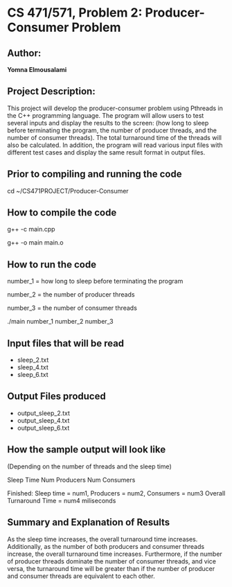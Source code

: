 # CS 471/571, Problem 2: Producer-Consumer Problem

## Author:

**Yomna Elmousalami**

## Project Description:

This project will develop the producer-consumer problem using Pthreads in the C++ programming language.
The program will allow users to test several inputs and display the results to the screen: (how long to sleep before terminating the program, the number of producer threads, and the number of consumer threads). The total turnaround time of the threads will also be calculated. In addition, the program will read various input files with different test cases and display the same result format in output files.

## Prior to compiling and running the code

cd ~/CS471PROJECT/Producer-Consumer

## How to compile the code

g++ -c main.cpp

g++ -o main main.o 

## How to run the code 

number_1 = how long to sleep before terminating the program

number_2 = the number of producer threads

number_3 = the number of consumer threads

./main number_1 number_2 number_3

## Input files that will be read

- sleep_2.txt
- sleep_4.txt
- sleep_6.txt

## Output Files produced

- output_sleep_2.txt
- output_sleep_4.txt
- output_sleep_6.txt

## How the sample output will look like

(Depending on the number of threads and the sleep time)

Sleep Time Num Producers Num Consumers

Finished: Sleep time = num1, Producers = num2, Consumers = num3 Overall Turnaround Time = num4 miliseconds


## Summary and Explanation of Results

As the sleep time increases, the overall turnaround time increases. Additionally, as the number of both producers and consumer threads increase, the overall turnaround time increases. Furthermore, if the number of producer threads dominate the number of consumer threads, and vice versa, the turnaround time will be greater than if the number of producer and consumer threads are equivalent to each other. 